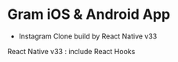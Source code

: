# Gram iOS & Android App
- Instagram Clone build by React Native v33

React Native v33 : include React Hooks
